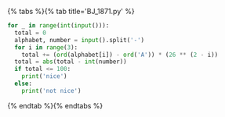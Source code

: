 {% tabs %}{% tab title='BJ_1871.py' %}

```py
for _ in range(int(input())):
  total = 0
  alphabet, number = input().split('-')
  for i in range(3):
    total += (ord(alphabet[i]) - ord('A')) * (26 ** (2 - i))
  total = abs(total - int(number))
  if total <= 100:
    print('nice')
  else:
    print('not nice')
```

{% endtab %}{% endtabs %}
